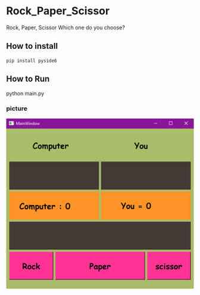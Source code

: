 # Rock_Paper_Scissor
Rock, Paper, Scissor
Which one do you choose?

## How to install

```
pip install pyside6

```

## How to Run
python main.py


### picture
![screen shot](rps.png)
